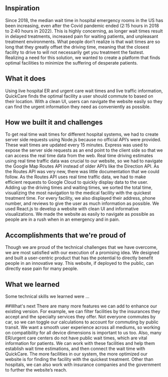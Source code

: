 ## Inspiration
Since 2018, the median wait time in hospital emergency rooms in the US has been increasing, even after the Covid pandemic ended (2:15 hours in 2018 to 2:40 hours in 2022). This is highly concerning, as longer wait times result in delayed treatments, increased pain for waiting patients, and unpleasant treatment environments. What people don’t realize is that wait times are so long that they greatly offset the driving time, meaning that the closest facility to drive to will not necessarily get you treatment the fastest. Realizing a need for this solution, we wanted to create a platform that finds optimal facilities to minimize the suffering of desperate patients. 

## What it does
Using live hospital ER and urgent care wait times and live traffic information, QuickCare finds the optimal facility a user should commute to based on their location. With a clean UI, users can navigate the website easily so they can find the urgent information they need as conveniently as possible.

## How we built it and challenges
To get real time wait times for different hospital systems, we had to create server side requests using Node.js because no official API’s were provided. These wait times are updated every 15 minutes. Express was used to expose the server side requests as an end point to the client side so that we can access the real time data from the web. 
Real time driving estimates using real time traffic data was crucial to our website, so we had to navigate the Google Map Routes API instead of older API’s like the Direction API. As the Routes API was very new, there was little documentation that we could follow. As the Routes API uses real time traffic data, we had to make efficient requests to Google Cloud to quickly display data to the user. 
Adding up the driving times and waiting times, we sorted the total time, visualizing the most navigation to the medical facility with the quickest treatment time. For every facility, we also displayed their address, phone number, and reviews to give the user as much information as possible.
We used React.js to develop a website with clean UI and informative visualizations. We made the website as easily to navigate as possible as people are in a rush when in an emergency and in pain. 



## Accomplishments that we're proud of
Though we are proud of the technical challenges that we have overcome, we are most satisfied with our execution of a promising idea. We designed and built a user-centric product that has the potential to directly benefit people in an innovative way. This website, if deployed to the public, can directly ease pain for many people. 

## What we learned

Some technical skills we learned were …


##What's next 
There are many more features we can add to enhance our existing version. For example, we can filter facilities by the insurances they accept and the specialty services they offer. Not everyone commutes by car, so we can toggle our calculations to account for commuting by public transit. We want a smooth user experience across all mediums, so working on compatibility for all device dimensions is important to us too. 
Also, many ER/urgent care centers do not have public wait times, which are vital information for patients. We can work with these facilities and help them establish wait time estimations, and then connect the wait time with QuickCare. The more facilities in our system, the more optimized our website is for finding the facility with the quickest treatment. Other than hospitals, we can also work with insurance companies and the government to further the website’s reach.
